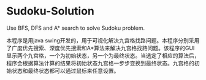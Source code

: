Sudoku-Solution
===============

Use BFS, DFS and A* search to solve Sudoku problem.

本程序是用java swing开发的，用于可视化解决九宫格找路问题。本程序分别采用了广度优先搜索、深度优先搜索和A*算法来解决九宫格找路问题。该程序的GUI显示两个九宫格，一个为初始状态，另一个为最终状态。当选定了相应的算法后，程序会根据算法计算的结果将初始状态九宫格一步步变换到最终状态。九宫格的初始状态和最终状态都可以通过鼠标来任意设置。
